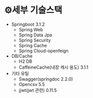 
# ⚙️세부 기술스택
* Springboot 3.1.2
  * Spring Web
  * Spring Data Jpa
  * Spring Security
  * Spring Cache
  * Spring Cloud-openfeign
* DB/Cache
  * H2 DB
  * CaffeineCache(내장 캐시 용도) 3.1.1
* 기타 유틸
  * Swagger(springdoc 2.2.0)
  * Opencsv 5.5
  * jjwt(jwt 관련) 0.11.5
